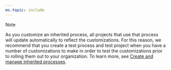 ```yaml
---
ms.topic: include
---
```



> [!NOTE]   
> As you customize an inherited process, all projects that use that process will update automatically to reflect the customizations. For this reason, we recommend that you create a test process and test project when you have a number of customizations to make in order to test the customizations prior to rolling them out to your organization. To learn more, see [Create and manage inherited processes](/vsts/organizations/settings/work/manage-process). 

